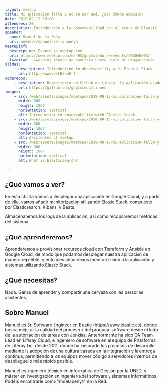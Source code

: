 ```yaml
---
layout: meetup
title: Mi aplicación falla y no sé por qué, ¿por dónde empiezo?
date: 2019-09-12 19:00
attendees: 20
description: Introducción a la observabilidad con el stack de Elastic
speaker:
  name: Manuel de la Peña
  url: members/manuel-de-la-penya
meetupinfo:
  description: Evento en meetup.com
  url: https://www.meetup.com/es-ES/gdgtoledo_es/events/263866205/
  location: Coworking Cámara de Comercio Santa María de Benquerencia
slides: 
    - description: Introduction to observability with Elastic Stack
      url: http://www.setHereUrl
coderepos: 
    - description: Repositorio en GitHub de Linneo, la aplicación usada para ser monitorizada
      url: https://github.com/gdgtoledo/linneo
images:
    - src: /web/assets/images/meetups/2019-09-12-mi-aplicacion-falla-y-no-se-por-que-por-donde-empiezo/arrancando-meetup.jpg
      width: 800
      height: 1067
      horientation: vertical
      alt: Introduction to observability with Elastic Stack
    - src: /web/assets/images/meetups/2019-09-12-mi-aplicacion-falla-y-no-se-por-que-por-donde-empiezo/attendees.jpg
      width: 800
      height: 1067
      horientation: vertical
      alt: Asistentes al meetup
    - src: /web/assets/images/meetups/2019-09-12-mi-aplicacion-falla-y-no-se-por-que-por-donde-empiezo/what-is-elasticsearch.jpg
      width: 800
      height: 1067
      horientation: vertical
      alt: What is Elasticsearch?

---
```


## ¿Qué vamos a ver?
En esta charla vamos a desplegar una aplicación en Google Cloud, y a partir de ella, vamos añadir monitorización utilizando Elastic Stack, compuesto por Elasticsearch, Kibana, y Beats.

Almacenaremos los logs de la aplicación, así como recopilaremos métricas del sistema.

## ¿Qué aprenderemos?
Aprenderemos a provisionar recursos cloud con Terraform y Ansible en Google Cloud, de modo que podamos desplegar nuestra aplicación de manera repetible, y entonces añadiremos monitorización a la aplicación y sistemas utilizando Elastic Stack.

## ¿Qué necesitas?
Nada. Ganas de aprender y compartir una cerveza con las personas asistentes.

## Sobre Manuel
Manuel es Sr. Software Engineer en Elastic (https://www.elastic.co), donde busca mejorar la calidad del proceso y del producto software desde el lado de la automación de tareas con Jenkins. Anteriormente ha sido QA Team Lead en Liferay Cloud, e ingeniero de software en el equipo de Plataforma de Liferay Inc. desde 2011, donde ha mejorado los procesos de desarrollo mediante la adopción de una cultura basada en la integración y la entrega continua, permitiendo a los equipos mover código a servidores internos de despliegue lo más rápido posible.

Manuel es ingeniero técnico en informática de Gestión por la UNED, y máster en investigación en ingeniería del software y sistemas informáticos. Podéis encontrarle como "mdelapenya" en la Red.